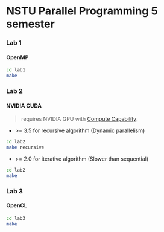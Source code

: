 # NSTU Parallel Programming 5 semester

### Lab 1

#### OpenMP

```bash
cd lab1
make
```

### Lab 2

#### NVIDIA CUDA

> requires NVIDIA GPU with [Compute Capability](https://en.wikipedia.org/wiki/CUDA#GPUs_supported):

- \>= 3.5 for recursive algorithm (Dynamic parallelism)

```bash
cd lab2
make recursive
```

- \>= 2.0 for iterative algorithm (Slower than sequential)

```bash
cd lab2
make
```

### Lab 3

#### OpenCL

```bash
cd lab3
make
```